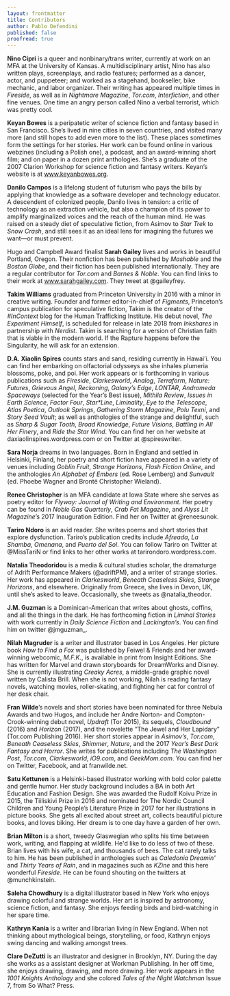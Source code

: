 ```yaml
---
layout: frontmatter
title: Contributors
author: Pablo Defendini
published: false    
proofread: true
---
```


**Nino Cipri** is a queer and nonbinary/trans writer, currently at work on an MFA at the University of Kansas. A multidisciplinary artist, Nino has also written plays, screenplays, and radio features; performed as a dancer, actor, and puppeteer; and worked as a stagehand, bookseller, bike mechanic, and labor organizer. Their writing has appeared multiple times in _Fireside_, as well as in _Nightmare Magazine_, _Tor.com_, _Interfiction_, and other fine venues. One time an angry person called Nino a verbal terrorist, which was pretty cool.

**Keyan Bowes** is a peripatetic writer of science fiction and fantasy based in San Francisco. She’s lived in nine cities in seven countries, and visited many more (and still hopes to add even more to the list). These places sometimes form the settings for her stories. Her work can be found online in various webzines (including a Polish one), a podcast, and an award-winning short film; and on paper in a dozen print anthologies. She’s a graduate of the 2007 Clarion Workshop for science fiction and fantasy writers. Keyan’s website is at www.keyanbowes.org.

**Danilo Campos** is a lifelong student of futurism who pays the bills by applying that knowledge as a software developer and technology educator. A descendent of colonized people, Danilo lives in tension: a critic of technology as an extraction vehicle, but also a champion of its power to amplify marginalized voices and the reach of the human mind. He was raised on a steady diet of speculative fiction, from Asimov to _Star Trek_ to _Snow Crash_, and still sees it as an ideal lens for imagining the futures we want—or must prevent.

Hugo and Campbell Award finalist **Sarah Gailey** lives and works in beautiful Portland, Oregon. Their nonfiction has been published by _Mashable_ and the _Boston Globe_, and their fiction has been published internationally. They are a regular contributor for _Tor.com_ and _Barnes & Noble_. You can find links to their work at www.sarahgailey.com. They tweet at @gaileyfrey.

**Takim Williams** graduated from Princeton University in 2016 with a minor in creative writing. Founder and former editor-in-chief of _Figments_, Princeton’s campus publication for speculative fiction, Takim is the creator of the _#InContext_ blog for the Human Trafficking Institute. His debut novel, _The Experiment Himself_, is scheduled for release in late 2018 from _Inkshares_ in partnership with _Nerdist_. Takim is searching for a version of Christian faith that is viable in the modern world. If the Rapture happens before the Singularity, he will ask for an extension.

**D.A. Xiaolin Spires** counts stars and sand, residing currently in Hawai’i. You can find her embarking on olfactorial odysseys as she inhales plumeria blossoms, poke, and poi. Her work appears or is forthcoming in various publications such as _Fireside_, _Clarkesworld_, _Analog_, _Terraform_, _Nature: Futures_, _Grievous Angel_, _Reckoning_, _Galaxy’s Edge_, _LONTAR_, _Andromeda Spaceways_ (selected for the Year’s Best issue), _Mithila Review_, _Issues in Earth Science_, _Factor Four_, _Star*Line_, _Liminality_, _Eye to the Telescope_, _Atlas Poetica_, _Outlook Springs_, _Gathering Storm Magazine_, _Polu Texni_, and _Story Seed Vault_; as well as anthologies of the strange and delightful, such as _Sharp & Sugar Tooth_, _Broad Knowledge_, _Future Visions_, _Battling in All Her Finery_, and _Ride the Star Wind_. You can find her on her website at daxiaolinspires.wordpress.com or on Twitter at @spireswriter.

**Sara Norja** dreams in two languages. Born in England and settled in Helsinki, Finland, her poetry and short fiction have appeared in a variety of venues including _Goblin Fruit_, _Strange Horizons_, _Flash Fiction Online_, and the anthologies _An Alphabet of Embers_ (ed. Rose Lemberg) and _Sunvault_ (ed. Phoebe Wagner and Brontë Christopher Wieland).

**Renee Christopher** is an MFA candidate at Iowa State where she serves as poetry editor for _Flyway: Journal of Writing and Environment_. Her poetry can be found in _Noble Gas Quarterly_, _Crab Fat Magazine_, and _Alyss Lit Magazine_’s 2017 Inauguration Edition. Find her on Twitter at @reneesunok.

**Tariro Ndoro** is an avid reader. She writes poems and short stories that explore dysfunction. Tariro’s publication credits include _Afreada_, _La Shamba_, _Omenana_, and _Puerto del Sol_. You can follow Tariro on Twitter at @MissTariN or find links to her other works at tarirondoro.wordpress.com.

**Natalia Theodoridou** is a media & cultural studies scholar, the dramaturge of Adrift Performance Makers (@adriftPM), and a writer of strange stories. Her work has appeared in _Clarkesworld_, _Beneath Ceaseless Skies_, _Strange Horizons_, and elsewhere. Originally from Greece, she lives in Devon, UK, until she’s asked to leave. Occasionally, she tweets as @natalia_theodor.

**J.M. Guzman** is a Dominican-American that writes about ghosts, coffins, and all the things in the dark. He has forthcoming fiction in _Liminal Stories_ with work currently in _Daily Science Fiction_ and _Lackington’s_. You can find him on twitter @jmguzman_.

**Nilah Magruder** is a writer and illustrator based in Los Angeles. Her picture book _How to Find a Fox_ was published by Feiwel & Friends and her award-winning webcomic, _M.F.K._, is available in print from Insight Editions. She has written for Marvel and drawn storyboards for DreamWorks and Disney. She is currently illustrating _Creaky Acres_, a middle-grade graphic novel written by Calista Brill. When she is not working, Nilah is reading fantasy novels, watching movies, roller-skating, and fighting her cat for control of her desk chair.

**Fran Wilde**’s novels and short stories have been nominated for three Nebula Awards and two Hugos, and include her Andre Norton- and Compton-Crook-winning debut novel, _Updraft_ (Tor 2015), its sequels, _Cloudbound_ (2016) and _Horizon_ (2017), and the novelette “The Jewel and Her Lapidary” (Tor.com Publishing 2016). Her short stories appear in _Asimov’s_, _Tor.com_, _Beneath Ceaseless Skies_, _Shimmer_, _Nature_, and the 2017 _Year’s Best Dark Fantasy and Horror_. She writes for publications including _The Washington Post_, _Tor.com_, _Clarkesworld_, _iO9.com_, and _GeekMom.com_. You can find her on Twitter, Facebook, and at franwilde.net.

**Satu Kettunen** is a Helsinki-based illustrator working with bold color palette and gentle humor. Her study background includes a BA in both Art Education and Fashion Design. She was awarded the Rudolf Koivu Prize in 2015, the Tiiliskivi Prize in 2016 and nominated for The Nordic Council Children and Young People’s Literature Prize in 2017 for her illustrations in picture books. She gets all excited about street art, collects beautiful picture books, and loves biking. Her dream is to one day have a garden of her own.

**Brian Milton** is a short, tweedy Glaswegian who splits his time between work, writing, and flapping at wildlife. He'd like to do less of two of these. Brian lives with his wife, a cat, and thousands of bees. The cat rarely talks to him. He has been published in anthologies such as _Caledonia Dreamin'_ and _Thirty Years of Rain_, and in magazines such as _KZine_ and this here wonderful _Fireside_. He can be found shouting on the twitters at @munchkinstein.

**Saleha Chowdhury** is a digital illustrator based in New York who enjoys drawing colorful and strange worlds. Her art is inspired by astronomy, science fiction, and fantasy. She enjoys feeding birds and bird-watching in her spare time.

**Kathryn Kania** is a writer and librarian living in New England. When not thinking about mythological beings, storytelling, or food, Kathryn enjoys swing dancing and walking amongst trees.

**Clare DeZutti** is an illustrator and designer in Brooklyn, NY. During the day she works as a assistant designer at Workman Publishing. In her off time, she enjoys drawing, drawing, and more drawing. Her work appears in the _1001 Knights Anthology_ and she colored _Tales of the Night Watchman_ Issue 7, from So What? Press.
